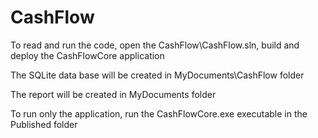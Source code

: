 # CashFlow

To read and run the code, open the CashFlow\CashFlow.sln, build and deploy the CashFlowCore application

The SQLite data base will be created in MyDocuments\CashFlow folder

The report will be created in MyDocuments folder

To run only the application, run the CashFlowCore.exe executable in the Published folder
